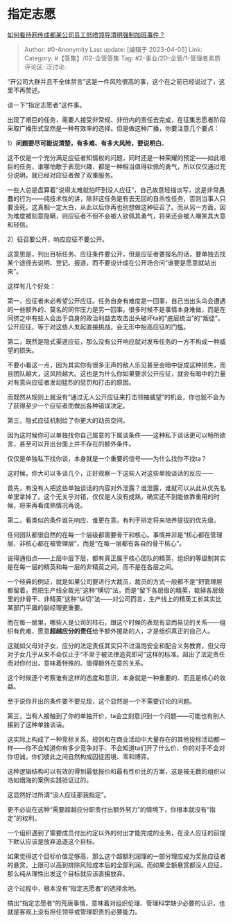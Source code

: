 # 指定志愿
[如何看待网传成都某公司员工怒喷领导清明强制加班事件？](https://www.zhihu.com/question/593698155/answer/2969368117)

> Author: #0-Anonymity
> Last update: [编辑于 2023-04-05]
> Link:
> Category: #【答集】/02-企管答集 
> Tag: #2-事业/2D-企管/1-管理者素质
> 评论区:
> 泛讨论:

“开公司大群并且不全体禁言”这是一件风险很高的事，这个在之前已经说过了，这里不再赘述。

谈一下“指定志愿者”这件事。

出现了艰巨的任务，需要人接受非常规、非份内的责任去完成，在征集志愿者阶段采取广播形式显然是一种有效率的选择。但是做这种广播，你要注意几个要点：

1）**问题要尽可能说清楚，有多难、有多大风险，要说明白**。

这不仅是一个充分满足应征者知情权的问题，同时还是一种荣耀的预定——如此艰巨的任务，谁哪怕敢于表现兴趣，都是一种相当值得钦佩的勇气，所以仅仅通过充分说明，就已经对应征者做了双重服务。

一些人总是盘算着“说得太难就怕吓到没人应征”，自己故意轻描淡写，这是非常愚蠢的行为——纯技术性的讲，除非这任务是有去无回的自杀性任务，否则当事人只要没死，这真相一定大白，从此以后你再也别想做这种征召了。而从另一方面，因为难度被刻意隐瞒，则应征者不但不会被人钦佩其勇气，将来还会被人嘲笑其大意和轻信。

2）征召要公开，响应应征不要公开。

这意思是，列出目标任务、应征条件要公开，但是应征者要报名的话，要单独去找某个途径去说明、登记、报道，而不要设计成在公开场合问“谁要是愿意就站出来”。

这样有几个好处：

第一，应征者未必希望公开应征。任务自身有难度是一回事，自己当出头鸟会遭遇的一些额外的、莫名的同伴压力是另一回事。很多时候不是事情本身难做，而是在同侪之中有些人会出于自身的政治利益去攻击出头破坏ta的“底层统治”的“叛徒”。公开应征，等于对这些人发起直接挑战，会无形中抬高应征的门槛。

第二，既然是隐式渠道应征，那么没有公开响应就对发布任务的一方不构成一种威望的损失。

不要小看这一点，因为其实你有很多无声的敌人乐见甚至会暗中促成这种损失，而且团队越大，这风险越大。这也是为什么你如果要求公开应征，就会有暗中的力量对有意向应征者发动猛烈的惩罚和打击的原因。

而既然从规则上就没有“通过无人公开应征来打击领袖威望”的机会，你也就不会为了获得至少一个应征者而做出各种错误决定。

第三，隐式应征机制给了你更大的动员空间。

因为这时候你可以单独找你自己属意的下属谈条件——这种私下谈话更可以畅所欲言，甚至可以开出台面上并不存在的额外条件。

仅仅是单独私下找你谈，本身就是一个重要的信号——为什么找你不找ta？

这时候，你大可以多谈几个，正好观察一下这些人对这些单独谈话的反应——

首先，有没有人把这些单独谈话的内容对外泄露？谁泄露，谁就可以从此从优先名单里拿掉了。这个无关乎对错，仅仅是人没有成熟，确实还不到能依靠重用的时候，将来再看成熟情况再说。

第二，看类似的条件谁先响应、谁更在意。有利于排定将来培养提拔的优先级。

任何团队都很自然的在每一个层级都需要骨干和核心。事情并非是“核心都在管理层、非核心都在被管理层”，而是“在每一层都有各自的骨干核心”。

说得通俗点——上层中层下层，都有真正属于核心团队的精英，组织的等级制其实是在每一层的精英和每一层的非精英之间，而不是在各层之间。

一个经典的例证，就是如果公司要进行大裁员，裁员的方式一般都不是“把管理层都留着，而把生产线全裁光”这种“横切”法，而是“留下各层级的精英，裁掉各层级里的非骨干、非精英”这种“纵切”法——对公司而言，生产线上的精英工长其实比某部门平庸的副经理更重要。

而在每一层里，哪些人是公司的柱石，跟这个时候的表现有显而易见的关系——组织有危难，愿意**超越应分的责任**给予额外援助的人，才是组织真正的自己人。

这就如父母对子女，应分的法定责任其实只不过温饱安全和配合义务教育，但父母对子女几乎从来不会仅止于“不至于被法律追究即可”这样的标准。超出了法定责任而对你付出，意味着特殊的、值得额外在意的关系。

这个时候逐个考察谁有这样的态度和意识，本身就是一种重要的、而且是核心的收益。

至于说你开出的条件要不要兑现，这个显然是一个不需要讨论的问题。

第三，当有人接触到了你的单独开价，ta会立刻意识到一个问题——可能也有别人接到了这种单独谈话。

这实际上构成了一种竞标关系，规则和在商业活动中大量存在的其他投标活动都一样——你不会知道你有多少竞争对手、不会知道ta们开了什么价、你的对手不会对你坦诚，你们彼此之间自然构成囚徒困境、零和博弈。

这种逻辑结构可以有效的得到最低报价和最有性价比的方案，这是被无数的组织以浩如烟海的案例实践验证过的。

这显然好过所谓“没人应征那我指定”。

更不必说在这种“需要超越应分职责付出额外努力”的情境下，你根本就没有“指定”的权利。

一个组织遇到了需要成员付出约定以外的付出才能完成的业务，在没人应征的前提下默认应该是放弃追逐这个目标。

如果觉得这个目标价值足够高，那么这个超额利润理的一部分理应成为奖励应征者的悬赏，上限可以高到排除风险成本后的全部利润。而如果全额悬赏都没人应征，那么纯从理性出发这个目标就应该直接放弃。

这个过程中，根本没有“指定志愿者”的选择余地。

搞出“指定志愿者”的荒唐事情，意味着对组织伦理、管理科学缺少必要的认识，也就是客观上没有担任领导或管理职责的必要能力。
